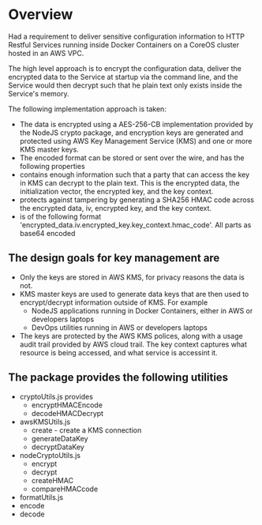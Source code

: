 # Overview

Had a requirement to deliver sensitive configuration information to HTTP Restful Services running inside Docker Containers on a CoreOS cluster hosted in an AWS VPC.

The high level approach is to encrypt the configuration data, deliver the encrypted data to the Service at startup via the command line, and the Service would then decrypt such that he plain text only exists inside the Service's memory.

The following implementation approach is taken:
* The data is encrypted using a AES-256-CB implementation provided by the NodeJS crypto package, and encryption keys are generated and protected using AWS Key Management Service (KMS) and one or more KMS master keys.
* The encoded format can be stored or sent over the wire, and has the following properties
 * contains enough information such that a party that can access the key in KMS can decrypt to the plain text. This is the encrypted data, the initialization vector, the encrypted key, and the key context.
 * protects against tampering by generating a SHA256 HMAC code across the encrypted data, iv, encrypted key, and the key context.
 * is of the following format 'encrypted_data.iv.encrypted_key.key_context.hmac_code'. All parts as base64 encoded

## The design goals for key management are
* Only the keys are stored in AWS KMS, for privacy reasons the data is not.
* KMS master keys are used to generate data keys that are then used to encrypt/decrypt information outside of KMS. For example
  * NodeJS applications running in Docker Containers, either in AWS or developers laptops
  * DevOps utilities running in AWS or developers laptops
* The keys are protected by the AWS KMS polices, along with a usage audit trail provided by AWS cloud trail. The key context captures what resource is being accessed, and what service is accessint it.

## The package provides the following utilities
* cryptoUtils.js provides
  * encryptHMACEncode
  * decodeHMACDecrypt
* awsKMSUtils.js
  * create - create a KMS connection
  * generateDataKey
  * decryptDataKey
* nodeCryptoUtils.js
  * encrypt
  * decrypt
  * createHMAC
  * compareHMACcode
* formatUtils.js
 * encode
 * decode
